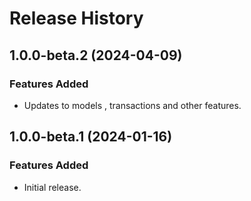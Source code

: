 # Release History

## 1.0.0-beta.2 (2024-04-09)

### Features Added

- Updates to models , transactions and other features.

## 1.0.0-beta.1 (2024-01-16)

### Features Added

- Initial release.
